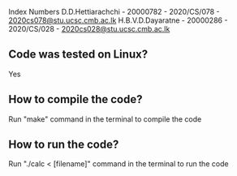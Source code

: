 Index Numbers
D.D.Hettiarachchi - 20000782 - 2020/CS/078 - 2020cs078@stu.ucsc.cmb.ac.lk
H.B.V.D.Dayaratne - 20000286 - 2020/CS/028 - 2020cs028@stu.ucsc.cmb.ac.lk

## Code was tested on Linux?
Yes

## How to compile the code?
Run "make" command in the terminal to compile the code

## How to run the code?
Run "./calc < [filename]" command in the terminal to run the code